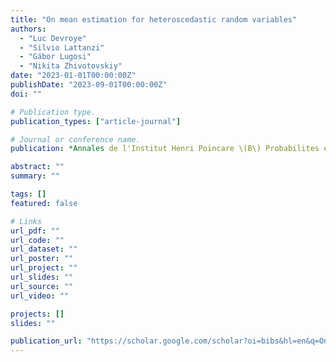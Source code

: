 ```yaml
---
title: "On mean estimation for heteroscedastic random variables"
authors:
  - "Luc Devroye"
  - "Silvio Lattanzi"
  - "Gábor Lugosi"
  - "Nikita Zhivotovskiy"
date: "2023-01-01T00:00:00Z"
publishDate: "2023-09-01T00:00:00Z"
doi: ""

# Publication type.
publication_types: ["article-journal"]

# Journal or conference name.
publication: *Annales de l'Institut Henri Poincare \(B\) Probabilites et statistiques 59 \(1 …*

abstract: ""
summary: ""

tags: []
featured: false

# Links
url_pdf: ""
url_code: ""
url_dataset: ""
url_poster: ""
url_project: ""
url_slides: ""
url_source: ""
url_video: ""

projects: []
slides: ""

publication_url: "https://scholar.google.com/scholar?oi=bibs&hl=en&q=On+mean+estimation+for+heteroscedastic+random+variables"
---
```

